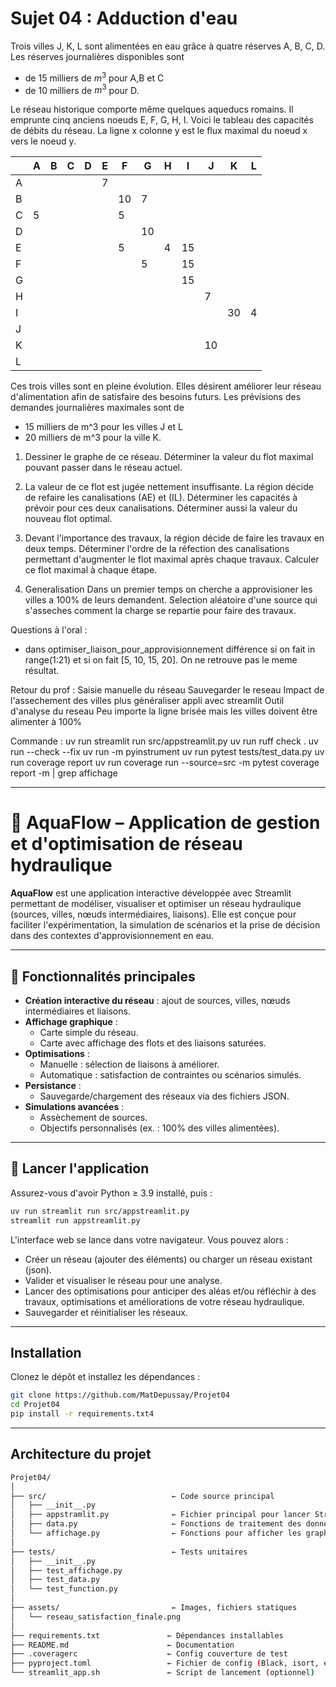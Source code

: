 # Sujet 04 : Adduction d'eau

Trois villes J, K, L sont alimentées en eau grâce à quatre réserves A, B, C, D.
Les réserves journalières disponibles sont

- de 15 milliers de $m^3$ pour A,B et C
- de 10 milliers de $m^3$ pour D.

Le réseau historique comporte même quelques aqueducs romains.
Il emprunte cinq anciens noeuds E, F, G, H, I.
Voici le tableau des capacités de débits du réseau.
La ligne x colonne y est le flux maximal du noeud x vers le noeud y.

|     | A   | B   | C   | D   | E   | F   | G   | H   | I   | J   | K   | L   |
| --- | --- | --- | --- | --- | --- | --- | --- | --- | --- | --- | --- | --- |
| A   |     |     |     |     | 7   |     |     |     |     |     |     |     |
| B   |     |     |     |     |     | 10  | 7   |     |     |     |     |     |
| C   | 5   |     |     |     |     | 5   |     |     |     |     |     |     |
| D   |     |     |     |     |     |     | 10  |     |     |     |     |     |
| E   |     |     |     |     |     | 5   |     | 4   | 15  |     |     |     |
| F   |     |     |     |     |     |     | 5   |     | 15  |     |     |     |
| G   |     |     |     |     |     |     |     |     | 15  |     |     |     |
| H   |     |     |     |     |     |     |     |     |     | 7   |     |     |
| I   |     |     |     |     |     |     |     |     |     |     | 30  | 4   |
| J   |     |     |     |     |     |     |     |     |     |     |     |     |
| K   |     |     |     |     |     |     |     |     |     | 10  |     |     |
| L   |     |     |     |     |     |     |     |     |     |     |     |     |

Ces trois villes sont en pleine évolution.
Elles désirent améliorer leur réseau d'alimentation afin de satisfaire
des besoins futurs.
Les prévisions des demandes journalières maximales sont de

- 15 milliers de m^3 pour les villes J et L
- 20 milliers de m^3 pour la ville K.

1. Dessiner le graphe de ce réseau.
   Déterminer la valeur du flot maximal pouvant passer dans le réseau actuel.
2. La valeur de ce flot est jugée nettement insuffisante.
   La région décide de refaire les canalisations (AE) et (IL).
   Déterminer les capacités à prévoir pour ces deux canalisations.
   Déterminer aussi la valeur du nouveau flot optimal.
3. Devant l'importance des travaux, la région décide de faire les travaux
   en deux temps.
   Déterminer l'ordre de la réfection des canalisations permettant d'augmenter
   le flot maximal après chaque travaux.
   Calculer ce flot maximal à chaque étape.

4. Generalisation
   Dans un premier temps on cherche a approvisioner les villes a 100% de leurs demandent. 
   Selection aléatoire d'une source qui s'asseches comment la charge se repartie pour faire des travaux. 

Questions à l'oral :
- dans optimiser_liaison_pour_approvisionnement différence si on fait in range(1:21) et si on fait [5, 10, 15, 20]. On ne retrouve pas le meme résultat. 

Retour du prof : 
Saisie manuelle du réseau
Sauvegarder le reseau
Impact de l'assechement des villes plus généraliser
appli avec streamlit
Outil d'analyse du reseau
Peu importe la ligne brisée mais les villes doivent être alimenter à 100%

Commande : 
uv run streamlit run src/appstreamlit.py
uv run ruff check .
uv run --check --fix
uv run -m pyinstrument 
uv run pytest tests/test_data.py
uv run coverage report
uv run coverage run --source=src -m pytest
coverage report -m | grep affichage

---

# 🚰 AquaFlow – Application de gestion et d'optimisation de réseau hydraulique

**AquaFlow** est une application interactive développée avec Streamlit permettant de modéliser, visualiser et optimiser un réseau hydraulique (sources, villes, nœuds intermédiaires, liaisons). Elle est conçue pour faciliter l'expérimentation, la simulation de scénarios et la prise de décision dans des contextes d'approvisionnement en eau.

---

## 🌟 Fonctionnalités principales

- **Création interactive du réseau** : ajout de sources, villes, nœuds intermédiaires et liaisons.
- **Affichage graphique** :
  - Carte simple du réseau.
  - Carte avec affichage des flots et des liaisons saturées.
- **Optimisations** :
  - Manuelle : sélection de liaisons à améliorer.
  - Automatique : satisfaction de contraintes ou scénarios simulés.
- **Persistance** :
  - Sauvegarde/chargement des réseaux via des fichiers JSON.
- **Simulations avancées** :
  - Assèchement de sources.
  - Objectifs personnalisés (ex. : 100% des villes alimentées).

---

## 🚀 Lancer l'application

Assurez-vous d'avoir Python ≥ 3.9 installé, puis :

```bash
uv run streamlit run src/appstreamlit.py
streamlit run appstreamlit.py
```

L'interface web se lance dans votre navigateur. Vous pouvez alors :

- Créer un réseau (ajouter des éléments) ou charger un réseau existant (json).
- Valider et visualiser le réseau pour une analyse.
- Lancer des optimisations pour anticiper des aléas et/ou réfléchir à des travaux, optimisations et améliorations de votre réseau hydraulique.
- Sauvegarder et réinitialiser les réseaux.

---

## Installation

Clonez le dépôt et installez les dépendances :
```bash
git clone https://github.com/MatDepussay/Projet04
cd Projet04
pip install -r requirements.txt4
```

--- 

## Architecture du projet 

```bash
Projet04/
│
├── src/                            ← Code source principal
│   ├── __init__.py
│   ├── appstramlit.py              ← Fichier principal pour lancer Streamlit
│   ├── data.py                     ← Fonctions de traitement des données
│   └── affichage.py                ← Fonctions pour afficher les graphes
│
├── tests/                          ← Tests unitaires
│   ├── __init__.py
│   ├── test_affichage.py
│   ├── test_data.py
│   └── test_function.py
│
├── assets/                         ← Images, fichiers statiques
│   └── reseau_satisfaction_finale.png
│
├── requirements.txt               ← Dépendances installables
├── README.md                      ← Documentation
├── .coveragerc                    ← Config couverture de test
├── pyproject.toml                 ← Fichier de config (Black, isort, etc.)
└── streamlit_app.sh               ← Script de lancement (optionnel)
```

